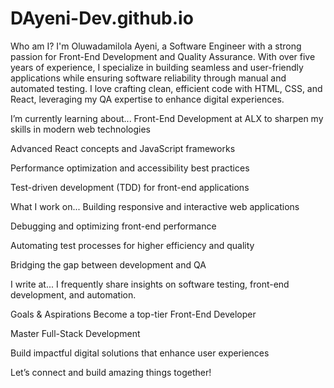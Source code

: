 # DAyeni-Dev.github.io
Who am I?
I'm Oluwadamilola Ayeni, a Software Engineer with a strong passion for Front-End Development and Quality Assurance. With over five years of experience, I specialize in building seamless and user-friendly applications while ensuring software reliability through manual and automated testing. I love crafting clean, efficient code with HTML, CSS, and React, leveraging my QA expertise to enhance digital experiences.

 I’m currently learning about...
Front-End Development at ALX to sharpen my skills in modern web technologies

Advanced React concepts and JavaScript frameworks

Performance optimization and accessibility best practices

Test-driven development (TDD) for front-end applications

 What I work on...
Building responsive and interactive web applications

Debugging and optimizing front-end performance

Automating test processes for higher efficiency and quality

Bridging the gap between development and QA

 I write at...
I frequently share insights on software testing, front-end development, and automation. 

 Goals & Aspirations
Become a top-tier Front-End Developer

Master Full-Stack Development

Build impactful digital solutions that enhance user experiences

 Let’s connect and build amazing things together!
